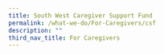 ```yaml
---
title: South West Caregiver Support Fund
permalink: /what-we-do/For-Caregivers/csf
description: ""
third_nav_title: For Caregivers
---
```

